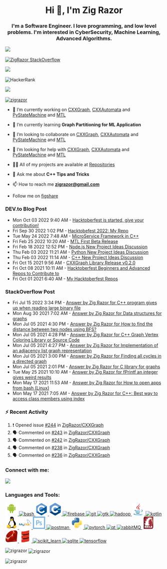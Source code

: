 <h1 align="center">Hi 👋, I'm Zig Razor</h1>
<h3 align="center">I'm a Software Engineer. I love programming, and low level problems. I'm interested in CyberSecurity, Machine Learning, Advanced Algorithms.</h3>

![](https://komarev.com/ghpvc/?username=zigrazor&label=PROFILE+VIEWS)

[![ZigRazor StackOverflow](https://stackoverflow-badge.vercel.app/?userID=12491175)](https://stackoverflow.com/users/12491175/zig-razor)

![](https://www.codewars.com/users/ZigRazor/badges/large)

<img alt="HackerRank" src="https://img.shields.io/badge/-Hackerrank-2EC866?style=for-the-badge&logo=HackerRank&logoColor=white"/>

![](https://gitwar.herokuapp.com/badge?username=ZigRazor&color=green)

<p align="left"> <a href="https://github.com/ryo-ma/github-profile-trophy"><img src="https://github-profile-trophy.vercel.app/?username=zigrazor" alt="zigrazor" /></a> </p>

- 🔭 I’m currently working on [CXXGraph](https://github.com/ZigRazor/CXXGraph), [CXXAutomata](https://github.com/ZigRazor/CXXAutomata) and [PyStateMachine](https://github.com/ZigRazor/PyStateMachine) and [MTL](https://github.com/ZigRazor/MTL)

- 🌱 I’m currently learning **Graph Partitioning for ML Application**

- 👯 I’m looking to collaborate on [CXXGraph](https://github.com/ZigRazor/CXXGraph), [CXXAutomata](https://github.com/ZigRazor/CXXAutomata) and [PyStateMachine](https://github.com/ZigRazor/PyStateMachine) and [MTL](https://github.com/ZigRazor/MTL)

- 🤝 I’m looking for help with [CXXGraph](https://github.com/ZigRazor/CXXGraph), [CXXAutomata](https://github.com/ZigRazor/CXXAutomata) and [PyStateMachine](https://github.com/ZigRazor/PyStateMachine) and [MTL](https://github.com/ZigRazor/MTL)

- 👨‍💻 All of my projects are available at [Repositories](https://github.com/ZigRazor?tab=repositories)

- 💬 Ask me about **C++ Tips and Tricks**

- 📫 How to reach me **zigrazor@gmail.com**

- Follow me on [figshare](https://figshare.com/authors/Matteo_Botticci/11972360)

<h3 align="left">DEV.to Blog Post</h3>

<!-- DEV-TO-LIST:START -->
 - Mon Oct 03 2022 9:40 AM - [Hacktoberfest is started, give your contribution!](https://dev.to/zigrazor/hacktoberfest-is-started-give-your-contribution-7en)
 - Fri Sep 30 2022 1:02 PM - [Hacktobefest 2022: My Repo](https://dev.to/zigrazor/hacktobefest-2022-my-repo-9bg)
 - Tue May 24 2022 7:48 AM - [MicroService Framework in C++](https://dev.to/zigrazor/microservice-framework-in-c-364p)
 - Fri Feb 25 2022 10:20 AM - [MTL First Beta Release](https://dev.to/zigrazor/mtl-first-beta-release-246f)
 - Fri Feb 18 2022 12:52 PM - [Node.js New Project Ideas Discussion](https://dev.to/zigrazor/nodejs-new-project-ideas-discussion-3852)
 - Thu Feb 03 2022 11:21 AM - [Python New Project Ideas Discussion](https://dev.to/zigrazor/python-new-project-ideas-discussion-84m)
 - Thu Feb 03 2022 11:14 AM - [C++ New Project Ideas Discussion](https://dev.to/zigrazor/c-new-project-ideas-discussion-3okb)
 - Fri Oct 15 2021 9:56 AM - [CXXGraph Library Release v0.2.0](https://dev.to/zigrazor/cxxgraph-library-release-v020-5f0a)
 - Fri Oct 08 2021 10:11 AM - [Hacktoberfest Beginners and Advanced Repos to Contribute to](https://dev.to/zigrazor/hacktoberfest-beginners-and-advanced-repos-to-contribute-to-p1)
 - Fri Oct 01 2021 6:40 AM - [My Hacktoberfest Repos](https://dev.to/zigrazor/my-hacktoberfest-repos-2gm7)<!-- DEV-TO-LIST:END -->

<h3 align="left">StackOverflow Post</h3>

<!-- STACKOVERFLOW-LIST:START -->
 - Fri Jul 15 2022 3:34 PM - [Answer by Zig Razor for C++ program gives up when reading large binary file](https://stackoverflow.com/questions/72996011/c-program-gives-up-when-reading-large-binary-file/72996388#72996388)
 - Mon Aug 30 2021 7:02 AM - [Answer by Zig Razor for Data structures for graphs](https://stackoverflow.com/questions/68873161/data-structures-for-graphs/68980091#68980091)
 - Mon Jul 05 2021 4:30 PM - [Answer by Zig Razor for How to find the distance between two nodes using BFS?](https://stackoverflow.com/questions/13171038/how-to-find-the-distance-between-two-nodes-using-bfs/68259387#68259387)
 - Mon Jul 05 2021 4:28 PM - [Answer by Zig Razor for C++ Graph Vertex Coloring Library or Source Code](https://stackoverflow.com/questions/5459347/c-graph-vertex-coloring-library-or-source-code/68259366#68259366)
 - Mon Jul 05 2021 4:27 PM - [Answer by Zig Razor for Implementation of an adjacency list graph representation](https://stackoverflow.com/questions/14133115/implementation-of-an-adjacency-list-graph-representation/68259346#68259346)
 - Mon Jul 05 2021 3:00 PM - [Answer by Zig Razor for Finding all cycles in a directed graph](https://stackoverflow.com/questions/546655/finding-all-cycles-in-a-directed-graph/68258261#68258261)
 - Mon Jul 05 2021 2:01 PM - [Answer by Zig Razor for C library for graphs](https://stackoverflow.com/questions/10149878/c-library-for-graphs/68257444#68257444)
 - Tue May 25 2021 10:10 AM - [Answer by Zig Razor for fPrintf an integer gives weird results](https://stackoverflow.com/questions/67685529/fprintf-an-integer-gives-weird-results/67685900#67685900)
 - Mon May 17 2021 11:53 AM - [Answer by Zig Razor for How to open apps from bash &lpar;Linux&rpar;](https://stackoverflow.com/questions/67568923/how-to-open-apps-from-bash-linux/67569153#67569153)
 - Mon May 17 2021 7:05 AM - [Answer by Zig Razor for C++: Best way to access class members using index](https://stackoverflow.com/questions/67565067/c-best-way-to-access-class-members-using-index/67565305#67565305)<!-- STACKOVERFLOW-LIST:END -->

### :zap: Recent Activity

<!--START_SECTION:activity-->
1. ❗️ Opened issue [#244](https://github.com/ZigRazor/CXXGraph/issues/244) in [ZigRazor/CXXGraph](https://github.com/ZigRazor/CXXGraph)
2. 🗣 Commented on [#243](https://github.com/ZigRazor/CXXGraph/issues/243) in [ZigRazor/CXXGraph](https://github.com/ZigRazor/CXXGraph)
3. 🗣 Commented on [#242](https://github.com/ZigRazor/CXXGraph/issues/242) in [ZigRazor/CXXGraph](https://github.com/ZigRazor/CXXGraph)
4. 🗣 Commented on [#238](https://github.com/ZigRazor/CXXGraph/issues/238) in [ZigRazor/CXXGraph](https://github.com/ZigRazor/CXXGraph)
5. 🗣 Commented on [#236](https://github.com/ZigRazor/CXXGraph/issues/236) in [ZigRazor/CXXGraph](https://github.com/ZigRazor/CXXGraph)
<!--END_SECTION:activity-->


<h3 align="left">Connect with me:</h3>
<p align="left">
<a href="https://stackoverflow.com/users/12491175/zig-razor">
  <img height="137px" src="https://stackoverflow-card.vercel.app/?userID=12491175&theme=dracula&showBorder=false" />
</a>
</p>

<h3 align="left">Languages and Tools:</h3>
<p align="left"> <a href="https://developer.android.com" target="_blank"> <img src="https://raw.githubusercontent.com/devicons/devicon/master/icons/android/android-original-wordmark.svg" alt="android" width="40" height="40"/> </a> <a href="https://www.gnu.org/software/bash/" target="_blank"> <img src="https://www.vectorlogo.zone/logos/gnu_bash/gnu_bash-icon.svg" alt="bash" width="40" height="40"/> </a> <a href="https://www.cprogramming.com/" target="_blank"> <img src="https://raw.githubusercontent.com/devicons/devicon/master/icons/c/c-original.svg" alt="c" width="40" height="40"/> </a> <a href="https://www.w3schools.com/cpp/" target="_blank"> <img src="https://raw.githubusercontent.com/devicons/devicon/master/icons/cplusplus/cplusplus-original.svg" alt="cplusplus" width="40" height="40"/> </a> <a href="https://firebase.google.com/" target="_blank"> <img src="https://www.vectorlogo.zone/logos/firebase/firebase-icon.svg" alt="firebase" width="40" height="40"/> </a> <a href="https://git-scm.com/" target="_blank"> <img src="https://www.vectorlogo.zone/logos/git-scm/git-scm-icon.svg" alt="git" width="40" height="40"/> </a> <a href="https://www.gtk.org/" target="_blank"> <img src="https://upload.wikimedia.org/wikipedia/commons/7/71/GTK_logo.svg" alt="gtk" width="40" height="40"/> </a> <a href="https://hadoop.apache.org/" target="_blank"> <img src="https://www.vectorlogo.zone/logos/apache_hadoop/apache_hadoop-icon.svg" alt="hadoop" width="40" height="40"/> </a> <a href="https://www.java.com" target="_blank"> <img src="https://raw.githubusercontent.com/devicons/devicon/master/icons/java/java-original.svg" alt="java" width="40" height="40"/> </a> <a href="https://kotlinlang.org" target="_blank"> <img src="https://www.vectorlogo.zone/logos/kotlinlang/kotlinlang-icon.svg" alt="kotlin" width="40" height="40"/> </a> <a href="https://www.linux.org/" target="_blank"> <img src="https://raw.githubusercontent.com/devicons/devicon/master/icons/linux/linux-original.svg" alt="linux" width="40" height="40"/> </a> <a href="https://www.mysql.com/" target="_blank"> <img src="https://raw.githubusercontent.com/devicons/devicon/master/icons/mysql/mysql-original-wordmark.svg" alt="mysql" width="40" height="40"/> </a> <a href="https://www.photoshop.com/en" target="_blank"> <img src="https://raw.githubusercontent.com/devicons/devicon/master/icons/photoshop/photoshop-line.svg" alt="photoshop" width="40" height="40"/> </a> <a href="https://postman.com" target="_blank"> <img src="https://www.vectorlogo.zone/logos/getpostman/getpostman-icon.svg" alt="postman" width="40" height="40"/> </a> <a href="https://www.python.org" target="_blank"> <img src="https://raw.githubusercontent.com/devicons/devicon/master/icons/python/python-original.svg" alt="python" width="40" height="40"/> </a> <a href="https://pytorch.org/" target="_blank"> <img src="https://www.vectorlogo.zone/logos/pytorch/pytorch-icon.svg" alt="pytorch" width="40" height="40"/> </a> <a href="https://www.qt.io/" target="_blank"> <img src="https://upload.wikimedia.org/wikipedia/commons/0/0b/Qt_logo_2016.svg" alt="qt" width="40" height="40"/> </a> <a href="https://www.rabbitmq.com" target="_blank"> <img src="https://www.vectorlogo.zone/logos/rabbitmq/rabbitmq-icon.svg" alt="rabbitMQ" width="40" height="40"/> </a> <a href="https://rubyonrails.org" target="_blank"> <img src="https://raw.githubusercontent.com/devicons/devicon/master/icons/rails/rails-original-wordmark.svg" alt="rails" width="40" height="40"/> </a> <a href="https://www.ruby-lang.org/en/" target="_blank"> <img src="https://raw.githubusercontent.com/devicons/devicon/master/icons/ruby/ruby-original.svg" alt="ruby" width="40" height="40"/> </a> <a href="https://www.scala-lang.org" target="_blank"> <img src="https://raw.githubusercontent.com/devicons/devicon/master/icons/scala/scala-original.svg" alt="scala" width="40" height="40"/> </a> <a href="https://scikit-learn.org/" target="_blank"> <img src="https://upload.wikimedia.org/wikipedia/commons/0/05/Scikit_learn_logo_small.svg" alt="scikit_learn" width="40" height="40"/> </a> <a href="https://www.sqlite.org/" target="_blank"> <img src="https://www.vectorlogo.zone/logos/sqlite/sqlite-icon.svg" alt="sqlite" width="40" height="40"/> </a> <a href="https://www.tensorflow.org" target="_blank"> <img src="https://www.vectorlogo.zone/logos/tensorflow/tensorflow-icon.svg" alt="tensorflow" width="40" height="40"/> </a> </p>

<p><img align="left" src="https://github-readme-stats.vercel.app/api/top-langs?username=zigrazor&show_icons=true&locale=en&layout=compact" alt="zigrazor" /></p>

<p>&nbsp;<img align="center" src="https://github-readme-stats.vercel.app/api?username=zigrazor&show_icons=true&locale=en" alt="zigrazor" /></p>

<p><img align="center" src="https://github-readme-streak-stats.herokuapp.com/?user=zigrazor&" alt="zigrazor" /></p>

